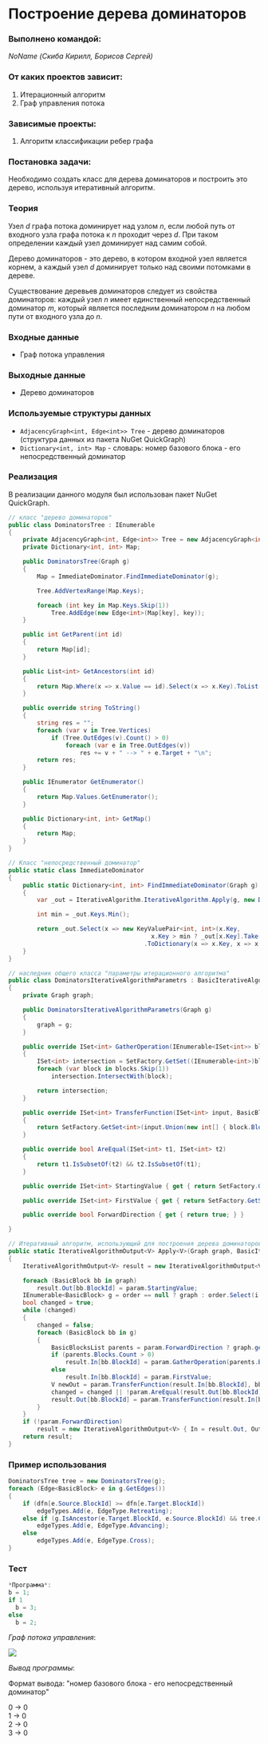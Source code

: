 # Построение дерева доминаторов

### Выполнено командой:
*NoName (Скиба Кирилл, Борисов Сергей)*

### От каких проектов зависит:
1. Итерационный алгоритм
2. Граф управления потока

### Зависимые проекты:
1. Алгоритм классификации ребер графа

### Постановка задачи:
Необходимо создать класс для дерева доминаторов и построить это дерево, используя итеративный алгоритм.

### Теория
Узел *d* графа потока доминирует над узлом *n*, если любой путь от входного узла графа потока к *n* проходит через *d*.
При таком определении каждый узел доминирует над самим собой.

Дерево доминаторов - это дерево, в котором входной узел является корнем, а каждый узел *d* доминирует только над своими потомками в дереве.

Существование деревьев доминаторов следует из свойства доминаторов: каждый узел *n* имеет единственный непосредственный доминатор *m*, который является
последним доминатором *n* на любом пути от входного узла до *n*.

### Входные данные
- Граф потока управления

### Выходные данные
- Дерево доминаторов


### Используемые структуры данных
- `AdjacencyGraph<int, Edge<int>> Tree` - дерево доминаторов (структура данных из пакета NuGet QuickGraph)
- `Dictionary<int, int> Map` - словарь: номер базового блока - его непосредственный доминатор

### Реализация

В реализации данного модуля был использован пакет NuGet QuickGraph.

```cs
// класс "дерево доминаторов"
public class DominatorsTree : IEnumerable
{
    private AdjacencyGraph<int, Edge<int>> Tree = new AdjacencyGraph<int, Edge<int>>();
    private Dictionary<int, int> Map;

    public DominatorsTree(Graph g)
    {
        Map = ImmediateDominator.FindImmediateDominator(g);

        Tree.AddVertexRange(Map.Keys);

        foreach (int key in Map.Keys.Skip(1))
            Tree.AddEdge(new Edge<int>(Map[key], key));
    }

    public int GetParent(int id)
    {
        return Map[id];
    }

    public List<int> GetAncestors(int id)
    {
        return Map.Where(x => x.Value == id).Select(x => x.Key).ToList();
    }

    public override string ToString()
    {
        string res = "";
        foreach (var v in Tree.Vertices)
            if (Tree.OutEdges(v).Count() > 0)
                foreach (var e in Tree.OutEdges(v))
                    res += v + " --> " + e.Target + "\n";
        return res;
    }

    public IEnumerator GetEnumerator()
    {
        return Map.Values.GetEnumerator();
    }

    public Dictionary<int, int> GetMap()
    {
        return Map;
    }
}

// Класс "непосредственный доминатор"
public static class ImmediateDominator
{
    public static Dictionary<int, int> FindImmediateDominator(Graph g)
    {
        var _out = IterativeAlgorithm.IterativeAlgorithm.Apply(g, new DominatorsIterativeAlgorithmParametrs(g)).Out;

        int min = _out.Keys.Min();

        return _out.Select(x => new KeyValuePair<int, int>(x.Key,
                                        x.Key > min ? _out[x.Key].Take(_out[x.Key].Count - 1).Last() : min))
                                      .ToDictionary(x => x.Key, x => x.Value);
    }
}

// наследник общего класса "параметры итерационного алгоритма"
public class DominatorsIterativeAlgorithmParametrs : BasicIterativeAlgorithmParameters<ISet<int>>
{
    private Graph graph;

    public DominatorsIterativeAlgorithmParametrs(Graph g)
    {
        graph = g;
    }

    public override ISet<int> GatherOperation(IEnumerable<ISet<int>> blocks)
    {
        ISet<int> intersection = SetFactory.GetSet((IEnumerable<int>)blocks.First());
        foreach (var block in blocks.Skip(1))
            intersection.IntersectWith(block);

        return intersection;
    }

    public override ISet<int> TransferFunction(ISet<int> input, BasicBlock block)
    {
        return SetFactory.GetSet<int>(input.Union(new int[] { block.BlockId }));
    }

    public override bool AreEqual(ISet<int> t1, ISet<int> t2)
    {
        return t1.IsSubsetOf(t2) && t2.IsSubsetOf(t1);
    }

    public override ISet<int> StartingValue { get { return SetFactory.GetSet<int>(Enumerable.Range(graph.GetMinBlockId(), graph.Count())); } }

    public override ISet<int> FirstValue { get { return SetFactory.GetSet<int>(Enumerable.Repeat(graph.GetMinBlockId(), 1)); } }

    public override bool ForwardDirection { get { return true; } }

}

// Итеративный алгоритм, использующий для построения дерева доминаторов
public static IterativeAlgorithmOutput<V> Apply<V>(Graph graph, BasicIterativeAlgorithmParameters<V> param, int[] order = null)
{
    IterativeAlgorithmOutput<V> result = new IterativeAlgorithmOutput<V>();

    foreach (BasicBlock bb in graph)
        result.Out[bb.BlockId] = param.StartingValue;
    IEnumerable<BasicBlock> g = order == null ? graph : order.Select(i => graph.getBlockById(i));
    bool changed = true;
    while (changed)
    {
        changed = false;
        foreach (BasicBlock bb in g)
        {
            BasicBlocksList parents = param.ForwardDirection ? graph.getParents(bb.BlockId) : graph.getChildren(bb.BlockId);
            if (parents.Blocks.Count > 0)
                result.In[bb.BlockId] = param.GatherOperation(parents.Blocks.Select(b => result.Out[b.BlockId]));
            else
                result.In[bb.BlockId] = param.FirstValue;
            V newOut = param.TransferFunction(result.In[bb.BlockId], bb);
            changed = changed || !param.AreEqual(result.Out[bb.BlockId], newOut);
            result.Out[bb.BlockId] = param.TransferFunction(result.In[bb.BlockId], bb);
        }
    }
    if (!param.ForwardDirection)
        result = new IterativeAlgorithmOutput<V> { In = result.Out, Out = result.In };
    return result;
}
```

### Пример использования
```cs
DominatorsTree tree = new DominatorsTree(g);
foreach (Edge<BasicBlock> e in g.GetEdges())
{
    if (dfn[e.Source.BlockId] >= dfn[e.Target.BlockId])
        edgeTypes.Add(e, EdgeType.Retreating);
    else if (g.IsAncestor(e.Target.BlockId, e.Source.BlockId) && tree.GetParent(e.Target.BlockId) == e.Source.BlockId)
        edgeTypes.Add(e, EdgeType.Advancing);
    else
        edgeTypes.Add(e, EdgeType.Cross);
}
```

### Тест
```cs
*Программа*:
b = 1;
if 1 
  b = 3;
else
  b = 2;
```

*Граф потока управления*:

![](../documentation/GoogleDogs/img/TestEC.png?raw=true)

*Вывод программы*:

Формат вывода: "номер базового блока - его непосредственный доминатор"

0 -> 0                                                        
1 -> 0                                                          
2 -> 0                                                                
3 -> 0
